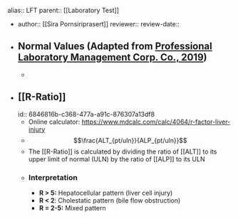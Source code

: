 alias:: LFT
parent:: [[Laboratory Test]]

- author:: [[Sira Pornsiriprasert]] 
  reviewer::
  review-date::
- ## Normal Values (Adapted from [Professional Laboratory Management Corp. Co., 2019]([[References/zotero-item-774]]))
	-
- ## [[R-Ratio]]
  id:: 6846816b-c368-477a-a91c-876307a13df8
	- Online calculator: https://www.mdcalc.com/calc/4064/r-factor-liver-injury
	- $$\frac{ALT_{pt/uln}}{ALP_{pt/uln}}$$
	- The [[R-Ratio]] is calculated by dividing the ratio of [[ALT]] to its upper limit of normal (ULN) by the ratio of [[ALP]] to its ULN
	- ### Interpretation
		- **R > 5:** Hepatocellular pattern (liver cell injury)
		- **R < 2**: Cholestatic pattern (bile flow obstruction)
		- **R = 2-5:** Mixed pattern